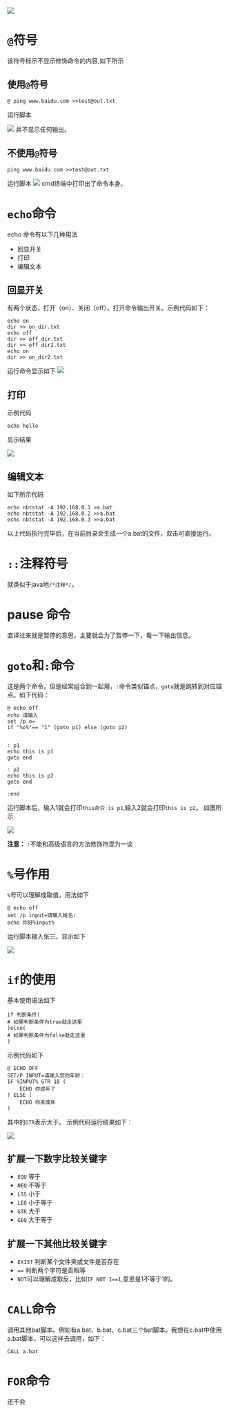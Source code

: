
![](https://user-gold-cdn.xitu.io/2019/12/17/16f12d3cca62b3e4?w=961&h=478&f=png&s=46004)
# `@`符号
该符号标示不显示修饰命令的内容,如下所示
## 使用`@`符号
```dos
@ ping www.baidu.com >>test@out.txt
```
运行脚本

![](https://user-gold-cdn.xitu.io/2019/12/16/16f0c9b2ae63d8c4?w=977&h=211&f=png&s=5293)
并不显示任何输出。
## 不使用`@`符号
```dos
ping www.baidu.com >>test@out.txt
```
运行脚本
![](https://user-gold-cdn.xitu.io/2019/12/16/16f0c9cff24b6bb0?w=978&h=119&f=png&s=5168)
cmd终端中打印出了命令本身。

# `echo`命令
echo 命令有以下几种用法
- 回显开关
- 打印
- 编辑文本
## 回显开关
有两个状态，打开（on）、关闭（off），打开命令输出开关。示例代码如下：
```dos
echo on
dir >> on_dir.txt
echo off
dir >> off_dir.txt
dir >> off_dir2.txt
echo on 
dir >> on_dir2.txt
```
运行命令显示如下
![](https://user-gold-cdn.xitu.io/2019/12/16/16f0cc6cc327c80a?w=607&h=172&f=png&s=9280)

## 打印
示例代码
```dos
echo hello
```
显示结果

![](https://user-gold-cdn.xitu.io/2019/12/16/16f0d610d5845c8c?w=676&h=100&f=png&s=5958)

## 编辑文本
如下所示代码
```dos
echo nbtstat -A 192.168.0.1 >a.bat
echo nbtstat -A 192.168.0.2 >>a.bat
echo nbtstat -A 192.168.0.3 >>a.bat
```
以上代码执行完毕后，在当前目录会生成一个a.bat的文件，双击可直接运行。
#  `::`注释符号
就类似于java地`/*注释*/`。

# pause 命令
直译过来就是暂停的意思，主要就会为了暂停一下，看一下输出信息。

# `goto`和`:`命令
这是两个命令，但是经常组合到一起用，`:`命令类似锚点，`goto`就是跳转到对应锚点。如下代码：
```dos
@ echo off
echo 请输入
set /p o= 
if "%o%"== "1" (goto p1) else (goto p2)


: p1
echo this is p1
goto end

: p2
echo this is p2
goto end

:end
```
运行脚本后，输入1就会打印`this命令 is p1`,输入2就会打印`this is p2`。
如图所示

![](https://user-gold-cdn.xitu.io/2019/12/16/16f0d954feeb85c4?w=545&h=174&f=png&s=8803)

**注意：** `:`不能和高级语言的方法修饰符混为一谈

# `%`号作用

`%`号可以理解成取值，用法如下
```dos
@ echo off
set /p input=请输入姓名:
echo 你好%input%
```
运行脚本输入张三，显示如下

![](https://user-gold-cdn.xitu.io/2019/12/16/16f0e1227a7ec066?w=661&h=211&f=png&s=7684)

#  `if`的使用
基本使用语法如下
```dos
if 判断条件(
# 如果判断条件为true就走这里
)else(
# 如果判断条件为false就走这里
)
```
示例代码如下
```dos
@ ECHO OFF
SET/P INPUT=请输入您的年龄：
IF %INPUT% GTR 18 (
	ECHO 你成年了
) ELSE (
	ECHO 你未成年
)
```
其中的`GTR`表示大于。
示例代码运行结果如下：

![](https://user-gold-cdn.xitu.io/2019/12/16/16f0e23ff9aff30b?w=524&h=150&f=png&s=9245)
## 扩展一下数字比较关键字
- `EQU` 等于
- `NEQ` 不等于
- `LSS` 小于
- `LEQ` 小于等于
- `GTR` 大于
- `GEQ` 大于等于
## 扩展一下其他比较关键字
- `EXIST` 判断某个文件夹或文件是否存在
- `==` 判断两个字符是否相等
- `NOT`可以理解成取反，比如`IF NOT 1==1`,意思是1不等于1的。

# `CALL`命令
调用其他bat脚本。例如有a.bat、b.bat、c.bat三个bat脚本。我想在c.bat中使用a.bat脚本，可以这样去调用，如下：
```dos
CALL a.bat
```
# `FOR`命令
还不会


